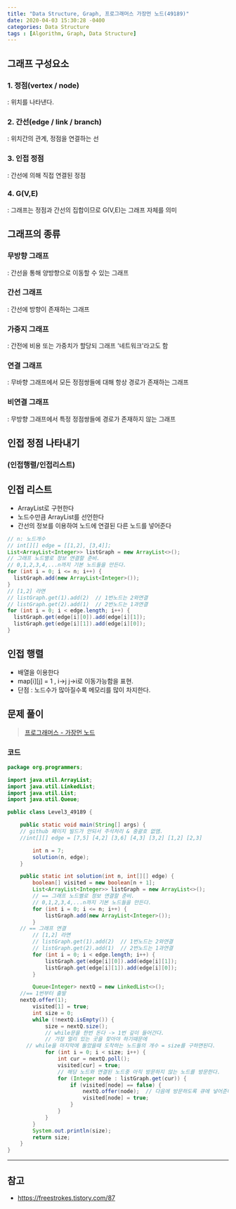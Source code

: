 ```yaml
---
title: "Data Structure, Graph, 프로그래머스 가장먼 노드(49189)"
date: 2020-04-03 15:30:28 -0400
categories: Data Structure
tags : [Algorithm, Graph, Data Structure]
---
```


## 그래프 구성요소
### 1. 정점(vertex / node)
: 위치를 나타낸다.
### 2. 간선(edge / link / branch)
: 위치간의 관계, 정점을 연결하는 선
### 3. 인접 정점
: 간선에 의해 직접 연결된 정점
### 4. G(V,E)
: 그래프는 정점과 간선의 집합이므로 G(V,E)는 그래프 자체를 의미

## 그래프의 종류
### 무방향 그래프
: 간선을 통해 양방향으로 이동할 수 있는 그래프
### 간선 그래프
: 간선에 방향이 존재하는 그래프
### 가중지 그래프
: 간전에 비용 또는 가중치가 할당되 그래프 '네트워크'라고도 함
### 연결 그래프
: 무바향 그래프에서 모든 정점쌍들에 대해 항상 경로가 존재하는 그래프
### 비연결 그래프
: 무방향 그래프에서 특정 정점쌍들에 경로가 존재하지 않는 그래프

## 인접 정점 나타내기
### (인접행렬/인접리스트)

## 인접 리스트
- ArrayList로 구현한다
- 노드수만큼 ArrayList를 선언한다
- 간선의 정보를 이용하여 노드에 연결된 다른 노드를 넣어준다

```java
// n: 노드개수
// int[][] edge = [[1,2], [3,4]];
List<ArrayList<Integer>> listGraph = new ArrayList<>();
// 그래프 노드별로 정보 연결할 준비.
// 0,1,2,3,4,...n까지 기본 노드들을 만든다.
for (int i = 0; i <= n; i++) {
  listGraph.add(new ArrayList<Integer>());
}
// [1,2] 라면
// listGraph.get(1).add(2)	// 1번노드는 2와연결
// listGraph.get(2).add(1)	// 2번노드는 1과연결
for (int i = 0; i < edge.length; i++) {
  listGraph.get(edge[i][0]).add(edge[i][1]);
  listGraph.get(edge[i][1]).add(edge[i][0]);
}
```

## 인접 행렬
- 배열을 이용한다
- map[i][j] = 1 , i->j j->i로 이동가능함을 표현.
- 단점 : 노드수가 많아질수록 메모리를 많이 차지한다.


## 문제 풀이
>[프로그래머스 - 가장먼 노드](https://programmers.co.kr/learn/courses/30/lessons/49189)

### 코드
```java
package org.programmers;

import java.util.ArrayList;
import java.util.LinkedList;
import java.util.List;
import java.util.Queue;

public class Level3_49189 {

	public static void main(String[] args) {
    // github 페이지 빌드가 안되서 주석처리 & 중괄호 없앰.
    //int[][] edge = [7,5] [4,2] [3,6] [4,3] [3,2] [1,2] [2,3]

		int n = 7;
		solution(n, edge);
	}

	public static int solution(int n, int[][] edge) {
		boolean[] visited = new boolean[n + 1];
		List<ArrayList<Integer>> listGraph = new ArrayList<>();
		// == 그래프 노드별로 정보 연결할 준비.
		// 0,1,2,3,4,...n까지 기본 노드들을 만든다.
		for (int i = 0; i <= n; i++) {
			listGraph.add(new ArrayList<Integer>());
		}
    // == 그래프 연결
		// [1,2] 라면
		// listGraph.get(1).add(2)	// 1번노드는 2와연결
		// listGraph.get(2).add(1)	// 2번노드는 1과연결
		for (int i = 0; i < edge.length; i++) {
			listGraph.get(edge[i][0]).add(edge[i][1]);
			listGraph.get(edge[i][1]).add(edge[i][0]);
		}

		Queue<Integer> nextQ = new LinkedList<>();
    //== 1번부터 출발
    nextQ.offer(1);
		visited[1] = true;
		int size = 0;
		while (!nextQ.isEmpty()) {
			size = nextQ.size();
			// while문을 한번 돈다 -> 1번 깊이 들어간다.
			// 가장 멀리 있는 곳을 찾아야 하기때문에
      // while을 마지막에 돌았을때 도착하는 노드들의 개수 = size를 구하면된다.
			for (int i = 0; i < size; i++) {
				int cur = nextQ.poll();
				visited[cur] = true;
				// 해당 노드와 연결된 노드중 아직 방문하지 않는 노드를 방문한다.
				for (Integer node : listGraph.get(cur)) {
					if (visited[node] == false) {
						nextQ.offer(node);	// 다음에 방문하도록 큐에 넣어준다.
						visited[node] = true;
					}
				}
			}
		}
		System.out.println(size);
		return size;
	}
}

```

---
## 참고
- <https://freestrokes.tistory.com/87>
